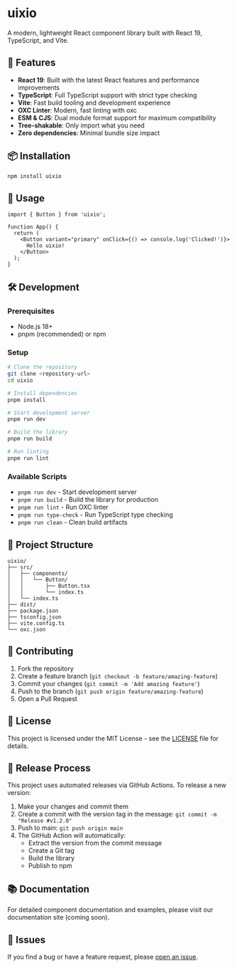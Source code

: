 # uixio

A modern, lightweight React component library built with React 19, TypeScript, and Vite.

## 🚀 Features

- **React 19**: Built with the latest React features and performance improvements
- **TypeScript**: Full TypeScript support with strict type checking
- **Vite**: Fast build tooling and development experience
- **OXC Linter**: Modern, fast linting with oxc
- **ESM & CJS**: Dual module format support for maximum compatibility
- **Tree-shakable**: Only import what you need
- **Zero dependencies**: Minimal bundle size impact

## 📦 Installation

```bash
npm install uixio
```

## 🎯 Usage

```tsx
import { Button } from 'uixio';

function App() {
  return (
    <Button variant="primary" onClick={() => console.log('Clicked!')}>
      Hello uixio!
    </Button>
  );
}
```

## 🛠️ Development

### Prerequisites

- Node.js 18+ 
- pnpm (recommended) or npm

### Setup

```bash
# Clone the repository
git clone <repository-url>
cd uixio

# Install dependencies
pnpm install

# Start development server
pnpm run dev

# Build the library
pnpm run build

# Run linting
pnpm run lint
```

### Available Scripts

- `pnpm run dev` - Start development server
- `pnpm run build` - Build the library for production
- `pnpm run lint` - Run OXC linter
- `pnpm run type-check` - Run TypeScript type checking
- `pnpm run clean` - Clean build artifacts

## 📁 Project Structure

```
uixio/
├── src/
│   ├── components/
│   │   └── Button/
│   │       ├── Button.tsx
│   │       └── index.ts
│   └── index.ts
├── dist/
├── package.json
├── tsconfig.json
├── vite.config.ts
└── oxc.json
```

## 🤝 Contributing

1. Fork the repository
2. Create a feature branch (`git checkout -b feature/amazing-feature`)
3. Commit your changes (`git commit -m 'Add amazing feature'`)
4. Push to the branch (`git push origin feature/amazing-feature`)
5. Open a Pull Request

## 📄 License

This project is licensed under the MIT License - see the [LICENSE](LICENSE) file for details.

## 🚀 Release Process

This project uses automated releases via GitHub Actions. To release a new version:

1. Make your changes and commit them
2. Create a commit with the version tag in the message: `git commit -m "Release #v1.2.0"`
3. Push to main: `git push origin main`
4. The GitHub Action will automatically:
   - Extract the version from the commit message
   - Create a Git tag
   - Build the library
   - Publish to npm

## 📚 Documentation

For detailed component documentation and examples, please visit our documentation site (coming soon).

## 🐛 Issues

If you find a bug or have a feature request, please [open an issue](https://github.com/your-username/uixio/issues). 